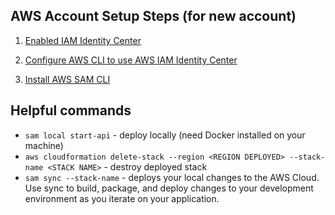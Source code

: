 ## AWS Account Setup Steps (for new account)

1. [Enabled IAM Identity Center](https://docs.aws.amazon.com/singlesignon/latest/userguide/getting-started.html)

2. [Configure AWS CLI to use AWS IAM Identity Center](https://docs.aws.amazon.com/cli/latest/userguide/cli-configure-sso.html#sso-configure-profile-token-auto)

3. [Install AWS SAM CLI](https://docs.aws.amazon.com/serverless-application-model/latest/developerguide/install-sam-cli.html)


## Helpful commands
- `sam local start-api` - deploy locally (need Docker installed on your machine)
- `aws cloudformation delete-stack --region <REGION DEPLOYED> --stack-name <STACK NAME>` - destroy deployed stack
- `sam sync --stack-name` - deploys your local changes to the AWS Cloud. Use sync to build, package, and deploy changes to your development environment as you iterate on your application. 